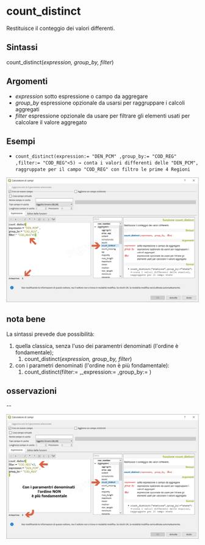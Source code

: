 # count_distinct

Restituisce il conteggio dei valori differenti.

## Sintassi

count_distinct(_expression, group_by, filter_)

## Argomenti

* _expression_ sotto espressione o campo da aggregare
* _group_by_ espressione opzionale da usarsi per raggruppare i calcoli aggregati
* _filter_ espressione opzionale da usare per filtrare gli elementi usati per calcolare il valore aggregato

## Esempi

* `count_distinct(expression:= "DEN_PCM" ,group_by:= "COD_REG" ,filter:= "COD_REG"<5) → conta i valori differenti delle "DEN_PCM", raggruppate per il campo "COD_REG" con filtro le prime 4 Regioni`

![](/img/aggregates/count_distinct/count_distinct1.png)

## nota bene

La sintassi prevede due possibilità:
1. quella classica, senza l'uso dei paramentri denominati (l'ordine è fondamentale);
    1. count_distinct(_expression, group_by, filter_)
2. con i parametri denominati (l'ordine non è più fondamentale): 
    1. count_distinct(filter:= ,_expression:= ,group_by:= )

## osservazioni

--

![](/img/aggregates/count_distinct/count_distinct2.png)